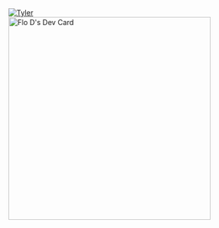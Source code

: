 <!--- <img src="https://badge42.vercel.app/api/v2/cl48k6af0000609m96gdo9tb2/stats?cursusId=21&coalitionId=124"> --->
<main style="display: flex; flex-direction: column; justify-content: center: aling-items: center">
<a href=""><img src="https://www.codewars.com/users/TylerDurden230/badges/large" alt="Tyler"/></a>
<a href="https://app.daily.dev/tylerdurden230"><img src="https://api.daily.dev/devcards/b45b61fbaa7c4e969579273c460956fa.png?r=vgh" width="400" alt="Flo D's Dev Card"/></a>
</main>

<!---
TylerDurden230/TylerDurden230 is a ✨ special ✨ repository because its `README.md` (this file) appears on your GitHub profile.
You can click the Preview link to take a look at your changes.
--->




